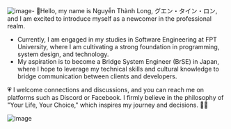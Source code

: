 ![image](https://github.com/user-attachments/assets/56e562e2-72af-4762-a959-cb4005db9d13)- 👋Hello, my name is Nguyễn Thành Long, グエン・タイン・ロン, 
and I am excited to introduce myself as a newcomer in the professional realm.
- Currently, I am engaged in my studies in Software Engineering at FPT University, where I am cultivating a strong foundation in programming, system design, and technology.
- My aspiration is to become a Bridge System Engineer (BrSE) in Japan, where I hope to leverage my technical skills and cultural knowledge to bridge communication between clients and developers.

💗 I welcome connections and discussions, and you can reach me on platforms such as Discord or Facebook. I firmly believe in the philosophy of "Your Life, Your Choice," which inspires my journey and decisions. 🌸🫧

 ![image](https://github.com/user-attachments/assets/5ec30707-06d9-4f4e-bb48-9424d0556444)
